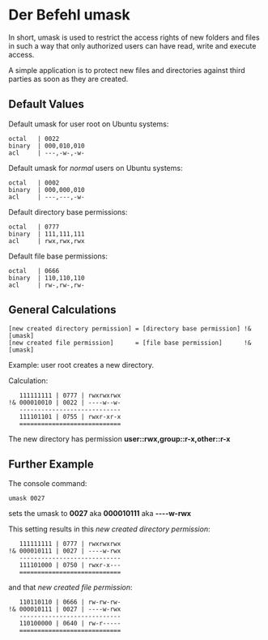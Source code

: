# Der Befehl umask

In short, umask is used to restrict the access rights of new folders and files in such a way that only authorized users can have read, write and execute access.

A simple application is to protect new files and directories against third parties as soon as they are created.

## Default Values

Default umask for user root on Ubuntu systems:
```
octal   | 0022
binary  | 000,010,010
acl     | ---,-w-,-w-
```

Default umask for *normal* users on Ubuntu systems:
```
octal   | 0002
binary  | 000,000,010
acl     | ---,---,-w-
```  

Default directory base permissions:
```
octal   | 0777
binary  | 111,111,111
acl     | rwx,rwx,rwx
```

Default file base permissions:
```
octal   | 0666
binary  | 110,110,110
acl     | rw-,rw-,rw-
```

## General Calculations

```
[new created directory permission] = [directory base permission] !& [umask]
[new created file permission]      = [file base permission]      !& [umask]
```

Example: user root creates a new directory.

Calculation:
```
   111111111 | 0777 | rwxrwxrwx
!& 000010010 | 0022 | ----w--w-
   ----------------------------
   111101101 | 0755 | rwxr-xr-x
   ============================
```

The new directory has permission **user::rwx,group::r-x,other::r-x**

## Further Example

The console command:
```
umask 0027
```

sets the umask to **0027** aka **000010111** aka **----w-rwx**

This setting results in this *new created directory permission*:
```
   111111111 | 0777 | rwxrwxrwx
!& 000010111 | 0027 | ----w-rwx
   ----------------------------
   111101000 | 0750 | rwxr-x---
   ============================
```

and that *new created file permission*:
```
   110110110 | 0666 | rw-rw-rw-
!& 000010111 | 0027 | ----w-rwx
   ----------------------------
   110100000 | 0640 | rw-r-----
   ============================
```
